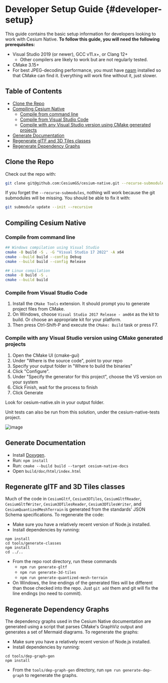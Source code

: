 # Developer Setup Guide {#developer-setup}

This guide contains the basic setup information for developers looking to work with Cesium Native. **To follow this guide, you will need the following prerequisites:**

* Visual Studio 2019 (or newer), GCC v11.x+, or Clang 12+
  * Other compilers are likely to work but are not regularly tested.
* CMake 3.15+
* For best JPEG-decoding performance, you must have [nasm](https://www.nasm.us/) installed so that CMake can find it. Everything will work fine without it, just slower.
<!--! [TOC] -->

<!--! \cond DOXYGEN_EXCLUDE !-->

<!-- omit in toc -->
## Table of Contents

- [Clone the Repo](#clone-the-repo)
- [Compiling Cesium Native](#compiling-cesium-native)
  - [Compile from command line](#compile-from-command-line)
  - [Compile from Visual Studio Code](#compile-from-visual-studio-code)
  - [Compile with any Visual Studio version using CMake generated projects](#compile-with-any-visual-studio-version-using-cmake-generated-projects)
- [Generate Documentation](#generate-documentation)
- [Regenerate glTF and 3D Tiles classes](#regenerate-gltf-and-3d-tiles-classes)
- [Regenerate Dependency Graphs](#regenerate-dependency-graphs)

<!--! \endcond -->

## Clone the Repo

Check out the repo with:

```bash
git clone git@github.com:CesiumGS/cesium-native.git --recurse-submodules
```

If you forget the `--recurse-submodules`, nothing will work because the git submodules will be missing. You should be able to fix it with:

```bash
git submodule update --init --recursive
```

## Compiling Cesium Native

### Compile from command line

```bash
## Windows compilation using Visual Studio
cmake -B build -S . -G "Visual Studio 17 2022" -A x64
cmake --build build --config Debug
cmake --build build --config Release

## Linux compilation
cmake -B build -S .
cmake --build build
```

### Compile from Visual Studio Code

1) Install the `CMake Tools` extension. It should prompt you to generate project files from CMake.
2) On Windows, choose `Visual Studio 2017 Release - amd64` as the kit to build. Or choose an appropriate kit for your platform.
3) Then press Ctrl-Shift-P and execute the `CMake: Build` task or press F7.

### Compile with any Visual Studio version using CMake generated projects

1) Open the CMake UI (cmake-gui)
2) Under "Where is the source code", point to your repo
3) Specify your output folder in "Where to build the binaries"
4) Click "Configure".
5) Under "Specify the generator for this project", choose the VS version on your system
6) Click Finish, wait for the process to finish
7) Click Generate

Look for cesium-native.sln in your output folder.

Unit tests can also be run from this solution, under the cesium-native-tests project.

![image](https://github.com/CesiumGS/cesium-native/assets/130494071/4d398bfc-f770-49d4-8ef5-a995096ad4a1)

## Generate Documentation

* Install [Doxygen](https://www.doxygen.nl/).
* Run: `npm install`
* Run: `cmake --build build --target cesium-native-docs`
* Open `build/doc/html/index.html`

## Regenerate glTF and 3D Tiles classes

Much of the code in `CesiumGltf`, `Cesium3DTiles`, `CesiumGltfReader`, `CesiumGltfWriter`, `Cesium3DTilesReader`, `Cesium3DTilesWriter`, and `CesiumQuantizedMeshTerrain` is generated from the standards' JSON Schema specifications. To regenerate the code:

* Make sure you have a relatively recent version of Node.js installed.
* Install dependencies by running:

```
npm install
cd tools/generate-classes
npm install
cd ../..
```

* From the repo root directory, run these commands
  * `npm run generate-gltf`
  * `npm run generate-3d-tiles`
  * `npm run generate-quantized-mesh-terrain`
* On Windows, the line endings of the generated files will be different than those checked into the repo. Just `git add` them and git will fix the line endings (no need to commit).

## Regenerate Dependency Graphs

The dependency graphs used in the Cesium Native documentation are generated using a script that parses CMake's GraphViz output and generates a set of Mermaid diagrams. To regenerate the graphs:

* Make sure you have a relatively recent version of Node.js installed.
* Install dependencies by running:
```
cd tools/dep-graph-gen
npm install
```
* From the `tools/dep-graph-gen` directory, run `npm run generate-dep-graph` to regenerate the graphs.